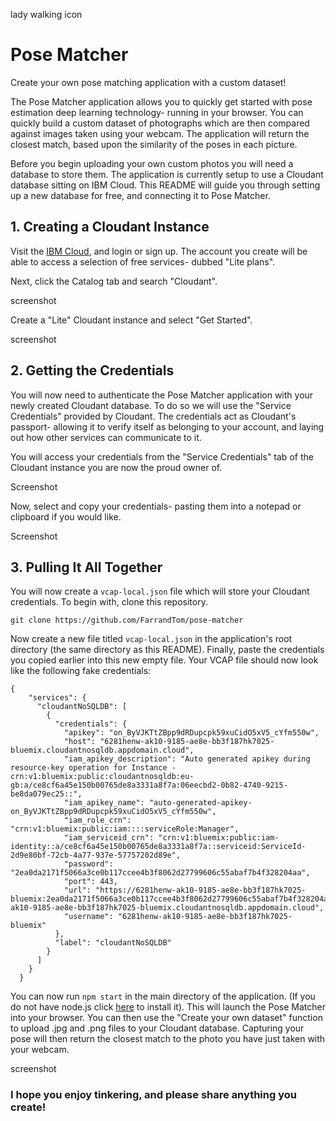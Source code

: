lady walking icon

# Pose Matcher
Create your own pose matching application with a custom dataset!

The Pose Matcher application allows you to quickly get started with pose estimation deep learning technology- running in your browser. You can quickly build a custom dataset of photographs which are then compared against images taken using your webcam. The application will return the closest match, based upon the similarity of the poses in each picture.

Before you begin uploading your own custom photos you will need a database to store them. The application is currently setup to use a Cloudant database sitting on IBM Cloud. This README will guide you through setting up a new database for free, and connecting it to Pose Matcher.

## 1. Creating a Cloudant Instance
Visit the [IBM Cloud](https://cloud.ibm.com), and login or sign up. The account you create will be able to access a selection of free services- dubbed "Lite plans".

Next, click the Catalog tab and search "Cloudant". 

screenshot

Create a "Lite" Cloudant instance and select "Get Started".

screenshot

## 2. Getting the Credentials
You will now need to authenticate the Pose Matcher application with your newly created Cloudant database. To do so we will use the "Service Credentials" provided by Cloudant. The credentials act as Cloudant's passport- allowing it to verify itself as belonging to your account, and laying out how other services can communicate to it.

You will access your credentials from the "Service Credentials" tab of the Cloudant instance you are now the proud owner of. 

Screenshot

Now, select and copy your credentials- pasting them into a notepad or clipboard if you would like.

Screenshot

## 3. Pulling It All Together
You will now create a `vcap-local.json` file which will store your Cloudant credentials. To begin with, clone this repository. 

`git clone https://github.com/FarrandTom/pose-matcher`

Now create a new file titled `vcap-local.json` in the application's root directory (the same directory as this README). Finally, paste the credentials you copied earlier into this new empty file. Your VCAP file should now look like the following fake credentials:

```
{
    "services": {
      "cloudantNoSQLDB": [
        {
          "credentials": {
            "apikey": "on_ByVJKTtZBpp9dRDupcpk59xuCidO5xV5_cYfm550w",
            "host": "6281henw-ak10-9185-ae8e-bb3f187hk7025-bluemix.cloudantnosqldb.appdomain.cloud",
            "iam_apikey_description": "Auto generated apikey during resource-key operation for Instance - crn:v1:bluemix:public:cloudantnosqldb:eu-gb:a/ce8cf6a45e150b00765de8a3331a8f7a:06eecbd2-0b82-4740-9215-be8da079ec25::",
            "iam_apikey_name": "auto-generated-apikey-on_ByVJKTtZBpp9dRDupcpk59xuCidO5xV5_cYfm550w",
            "iam_role_crn": "crn:v1:bluemix:public:iam::::serviceRole:Manager",
            "iam_serviceid_crn": "crn:v1:bluemix:public:iam-identity::a/ce8cf6a45e150b00765de8a3331a8f7a::serviceid:ServiceId-2d9e80bf-72cb-4a77-937e-57757202d89e",
            "password": "2ea0da2171f5066a3ce0b117ccee4b3f8062d27799606c55abaf7b4f328204aa",
            "port": 443,
            "url": "https://6281henw-ak10-9185-ae8e-bb3f187hk7025-bluemix:2ea0da2171f5066a3ce0b117ccee4b3f8062d27799606c55abaf7b4f328204aa@06281henw-ak10-9185-ae8e-bb3f187hk7025-bluemix.cloudantnosqldb.appdomain.cloud",
            "username": "6281henw-ak10-9185-ae8e-bb3f187hk7025-bluemix"
          },
          "label": "cloudantNoSQLDB"
        }
      ]
    }
  }
```

You can now run `npm start` in the main directory of the application. (If you do not have node.js click [here](https://nodejs.org/en/) to install it). This will launch the Pose Matcher into your browser. You can then use the "Create your own dataset" function to upload .jpg and .png files to your Cloudant database. Capturing your pose will then return the closest match to the photo you have just taken with your webcam. 

screenshot

### I hope you enjoy tinkering, and please share anything you create!
